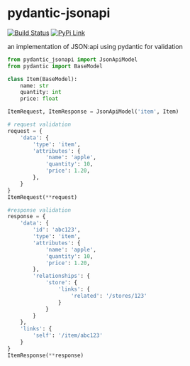# pydantic-jsonapi
[![Build Status](https://travis-ci.org/DeanWay/pydantic-jsonapi.svg?branch=master)](https://travis-ci.org/DeanWay/pydantic-jsonapi)
[![PyPi Link](https://img.shields.io/pypi/pyversions/pydantic-jsonapi.svg)](https://pypi.org/project/pydantic-jsonapi/)


an implementation of JSON:api using pydantic for validation


```python
from pydantic_jsonapi import JsonApiModel
from pydantic import BaseModel

class Item(BaseModel):
    name: str
    quantity: int
    price: float

ItemRequest, ItemResponse = JsonApiModel('item', Item)

# request validation
request = {
    'data': {
        'type': 'item',
        'attributes': {
            'name': 'apple',
            'quantity': 10,
            'price': 1.20,
        },
    }
}
ItemRequest(**request)

#response validation
response = {
    'data': {
        'id': 'abc123',
        'type': 'item',
        'attributes': {
            'name': 'apple',
            'quantity': 10,
            'price': 1.20,
        },
        'relationships': {
            'store': {
                'links': {
                    'related': '/stores/123'
                }
            }
        }
    },
    'links': {
        'self': '/item/abc123'
    }
}
ItemResponse(**response)
```
